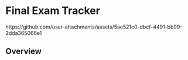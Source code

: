 <h1>Final Exam Tracker</h1>
https://github.com/user-attachments/assets/5ae521c0-dbcf-4491-bb99-2dda365066e1
<h2>Overview</h2>
<p></p>
